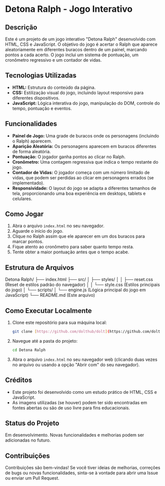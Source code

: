 # Detona Ralph - Jogo Interativo

## Descrição

Este é um projeto de um jogo interativo "Detona Ralph" desenvolvido com HTML, CSS e JavaScript. O objetivo do jogo é acertar o Ralph que aparece aleatoriamente em diferentes buracos dentro de um painel, marcando pontos a cada acerto. O jogo inclui um sistema de pontuação, um cronômetro regressivo e um contador de vidas.

## Tecnologias Utilizadas

* **HTML:** Estrutura do conteúdo da página.
* **CSS:** Estilização visual do jogo, incluindo layout responsivo para diferentes dispositivos.
* **JavaScript:** Lógica interativa do jogo, manipulação do DOM, controle do tempo, pontuação e eventos.

## Funcionalidades

* **Painel de Jogo:** Uma grade de buracos onde os personagens (incluindo o Ralph) aparecem.
* **Aparição Aleatória:** Os personagens aparecem em buracos diferentes de forma aleatória.
* **Pontuação:** O jogador ganha pontos ao clicar no Ralph.
* **Cronômetro:** Uma contagem regressiva que indica o tempo restante do jogo.
* **Contador de Vidas:** O jogador começa com um número limitado de vidas, que podem ser perdidas ao clicar em personagens errados (se implementado).
* **Responsividade:** O layout do jogo se adapta a diferentes tamanhos de tela, proporcionando uma boa experiência em desktops, tablets e celulares.

## Como Jogar

1.  Abra o arquivo `index.html` no seu navegador.
2.  Aguarde o início do jogo.
3.  Clique no Ralph assim que ele aparecer em um dos buracos para marcar pontos.
4.  Fique atento ao cronômetro para saber quanto tempo resta.
5.  Tente obter a maior pontuação antes que o tempo acabe.

## Estrutura de Arquivos

Detona Ralph/
├── index.html
├── src/
│   ├── styles/
│   │   ├── reset.css     (Reset de estilos padrão do navegador)
│   │   └── style.css     (Estilos principais do jogo)
│   └── scripts/
│       └── engine.js     (Lógica principal do jogo em JavaScript)
└── README.md         (Este arquivo)

## Como Executar Localmente

1.  Clone este repositório para sua máquina local:
    ```bash
    git clone [https://github.com/dolthub/dolt](https://github.com/dolthub/dolt)
    ```
2.  Navegue até a pasta do projeto:
    ```bash
    cd Detona Ralph
    ```
3.  Abra o arquivo `index.html` no seu navegador web (clicando duas vezes no arquivo ou usando a opção "Abrir com" do seu navegador).

## Créditos

* Este projeto foi desenvolvido como um estudo prático de HTML, CSS e JavaScript.
* As imagens utilizadas (se houver) podem ter sido encontradas em fontes abertas ou são de uso livre para fins educacionais.

## Status do Projeto

Em desenvolvimento. Novas funcionalidades e melhorias podem ser adicionadas no futuro.

## Contribuições

Contribuições são bem-vindas! Se você tiver ideias de melhorias, correções de bugs ou novas funcionalidades, sinta-se à vontade para abrir uma Issue ou enviar um Pull Request.

